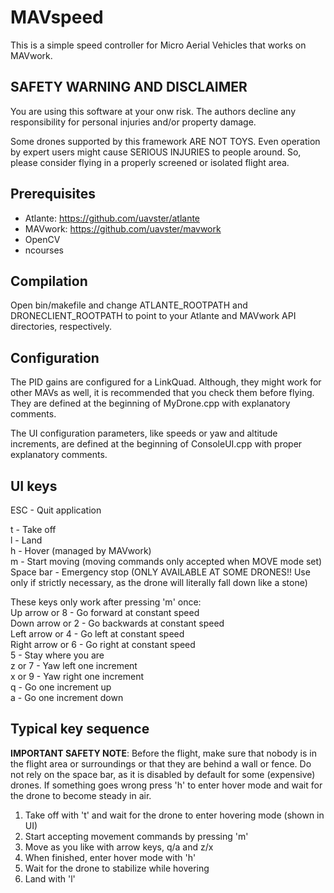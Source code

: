 MAVspeed
========
This is a simple speed controller for Micro Aerial Vehicles that works on MAVwork. 

SAFETY WARNING AND DISCLAIMER
-----------------------------
You are using this software at your onw risk. The authors decline any responsibility for personal injuries and/or property damage.

Some drones supported by this framework ARE NOT TOYS. Even operation by expert users might cause SERIOUS INJURIES to people around. So, please consider flying in a properly screened or isolated flight area.

Prerequisites
-------------
- Atlante: https://github.com/uavster/atlante
- MAVwork: https://github.com/uavster/mavwork
- OpenCV
- ncourses

Compilation
-----------
Open bin/makefile and change ATLANTE\_ROOTPATH and DRONECLIENT\_ROOTPATH to point to your Atlante and MAVwork API directories, respectively.

Configuration
-------------
The PID gains are configured for a LinkQuad. Although, they might work for other MAVs as well, it is recommended that you check them before flying. They are defined at the beginning of MyDrone.cpp with explanatory comments.

The UI configuration parameters, like speeds or yaw and altitude increments, are defined at the beginning of ConsoleUI.cpp with proper explanatory comments.

UI keys
-------
ESC - Quit application

t - Take off  
l - Land  
h - Hover (managed by MAVwork)  
m - Start moving (moving commands only accepted when MOVE mode set)  
Space bar - Emergency stop (ONLY AVAILABLE AT SOME DRONES!! Use only if strictly necessary, as the drone will literally fall down like a stone)  
  
These keys only work after pressing 'm' once:  
Up arrow or 8 - Go forward at constant speed  
Down arrow or 2 - Go backwards at constant speed  
Left arrow or 4 - Go left at constant speed  
Right arrow or 6 - Go right at constant speed  
5 - Stay where you are  
z or 7 - Yaw left one increment  
x or 9 - Yaw right one increment  
q - Go one increment up  
a - Go one increment down  

Typical key sequence
--------------------
**IMPORTANT SAFETY NOTE**: Before the flight, make sure that nobody is in the flight area or surroundings or that they are behind a wall or fence. Do not rely on the space bar, as it is disabled by default for some (expensive) drones. If something goes wrong press 'h' to enter hover mode and wait for the drone to become steady in air.

1. Take off with 't' and wait for the drone to enter hovering mode (shown in UI)
2. Start accepting movement commands by pressing 'm'
3. Move as you like with arrow keys, q/a and z/x
4. When finished, enter hover mode with 'h'
5. Wait for the drone to stabilize while hovering
6. Land with 'l'

